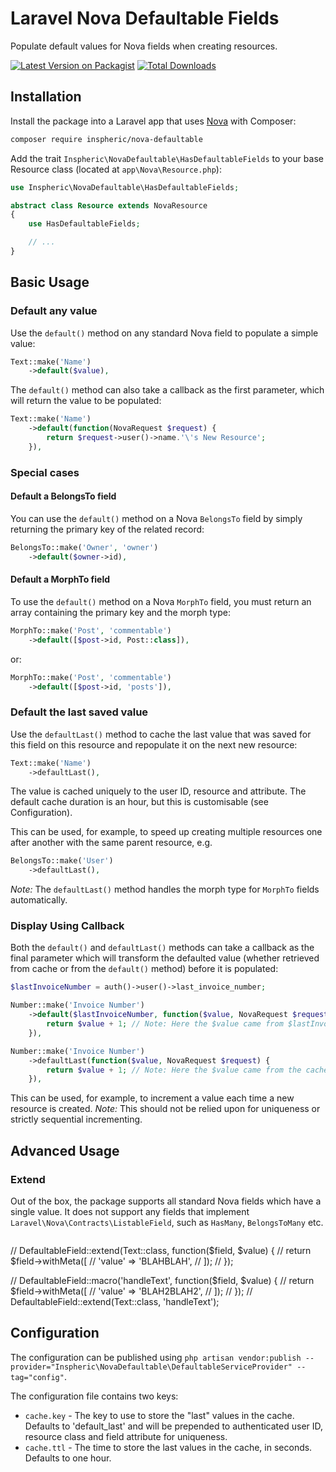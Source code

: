 # Laravel Nova Defaultable Fields
Populate default values for Nova fields when creating resources.

[![Latest Version on Packagist](https://img.shields.io/packagist/v/inspheric/nova-defaultable.svg?style=flat-square)](https://packagist.org/packages/inspheric/nova-defaultable)
[![Total Downloads](https://img.shields.io/packagist/dt/inspheric/nova-defaultable.svg?style=flat-square)](https://packagist.org/packages/inspheric/nova-defaultable)

## Installation

Install the package into a Laravel app that uses [Nova](https://nova.laravel.com) with Composer:

```bash
composer require inspheric/nova-defaultable
```

Add the trait `Inspheric\NovaDefaultable\HasDefaultableFields` to your base Resource class (located at `app\Nova\Resource.php`):

```php
use Inspheric\NovaDefaultable\HasDefaultableFields;

abstract class Resource extends NovaResource
{
    use HasDefaultableFields;

    // ...
}
```

## Basic Usage
### Default any value

Use the `default()` method on any standard Nova field to populate a simple value:

```php
Text::make('Name')
    ->default($value),
```

The `default()` method can also take a callback as the first parameter, which will return the value to be populated:

```php
Text::make('Name')
    ->default(function(NovaRequest $request) {
        return $request->user()->name.'\'s New Resource';
    }),
```

### Special cases
#### Default a BelongsTo field

You can use the `default()` method on a Nova `BelongsTo` field by simply returning the primary key of the related record:

```php
BelongsTo::make('Owner', 'owner')
    ->default($owner->id),
```

#### Default a MorphTo field

To use the `default()` method on a Nova `MorphTo` field, you must return an array containing the primary key and the morph type:

```php
MorphTo::make('Post', 'commentable')
    ->default([$post->id, Post::class]),
```
or:
```php
MorphTo::make('Post', 'commentable')
    ->default([$post->id, 'posts']),
```

### Default the last saved value

Use the `defaultLast()` method to cache the last value that was saved for this field on this resource and repopulate it on the next new resource:

```php
Text::make('Name')
    ->defaultLast(),
```

The value is cached uniquely to the user ID, resource and attribute. The default cache duration is an hour, but this is customisable (see Configuration).

This can be used, for example, to speed up creating multiple resources one after another with the same parent resource, e.g.

```php
BelongsTo::make('User')
    ->defaultLast(),
```

*Note:* The `defaultLast()` method handles the morph type for `MorphTo` fields automatically.

### Display Using Callback

Both the `default()` and `defaultLast()` methods can take a callback as the final parameter which will transform the defaulted value (whether retrieved from cache or from the `default()` method) before it is populated:

```php
$lastInvoiceNumber = auth()->user()->last_invoice_number;

Number::make('Invoice Number')
    ->default($lastInvoiceNumber, function($value, NovaRequest $request) {
        return $value + 1; // Note: Here the $value came from $lastInvoiceNumber
    }),
```

```php
Number::make('Invoice Number')
    ->defaultLast(function($value, NovaRequest $request) {
        return $value + 1; // Note: Here the $value came from the cache
    }),
```

This can be used, for example, to increment a value each time a new resource is created. *Note:* This should not be relied upon for uniqueness or strictly sequential incrementing.

## Advanced Usage
### Extend

Out of the box, the package supports all standard Nova fields which have a single value. It does not support any fields that implement `Laravel\Nova\Contracts\ListableField`, such as `HasMany`, `BelongsToMany` etc.

```php
```

// DefaultableField::extend(Text::class, function($field, $value) {
//     return $field->withMeta([
//         'value' => 'BLAHBLAH',
//     ]);
// });

// DefaultableField::macro('handleText', function($field, $value) {
//     return $field->withMeta([
//         'value' => 'BLAH2BLAH2',
//     ]);
// });
// DefaultableField::extend(Text::class, 'handleText');


## Configuration

The configuration can be published using `php artisan vendor:publish --provider="Inspheric\NovaDefaultable\DefaultableServiceProvider" --tag="config"`.

The configuration file contains two keys:
* `cache.key` - The key to use to store the "last" values in the cache. Defaults to 'default_last' and will be prepended to authenticated user ID, resource class and field attribute for uniqueness.
* `cache.ttl` - The time to store the last values in the cache, in seconds. Defaults to one hour.
